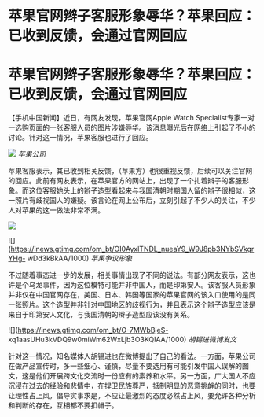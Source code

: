 # 苹果官网辫子客服形象辱华？苹果回应：已收到反馈，会通过官网回应

# 苹果官网辫子客服形象辱华？苹果回应：已收到反馈，会通过官网回应

【手机中国新闻】近日，有网友发现，苹果官网Apple Watch
Specialist专家一对一选购页面的一张客服人员的图片涉嫌辱华。该消息曝光后在网络上引起了不小的讨论。针对这一情况，苹果客服也进行了回应。

![](https://inews.gtimg.com/om_bt/Oe6D4K6pBqNL_MORBleA2BGzrLJt0QTM838P8tgldmCh4AA/1000)
_苹果公司_

苹果客服表示，其已收到相关反馈，（苹果方）也很重视反馈，后续可以关注官网的回应。此前有网友表示，在苹果官方的网站上，出现了一个扎着辫子的客服形象。而这位客服她头上的辫子造型看起来与我国清朝时期国人留的辫子很相似，这一照片有歧视国人的嫌疑。该言论在网上公布后，立刻引起了不少人的关注，不少人对苹果的这一做法非常不满。

![](https://inews.gtimg.com/om_bt/O4bzioSTabNK6ifIaPASH5ZtuHLu7AGrCny_kCp_YtYvcAA/1000)

![](https://inews.gtimg.com/om_bt/OI0AyxlTNDL_nueaY9_W9J8pb3NYbSVkgrYHg-
wDd3kBkAA/1000) _苹果争议形象_

不过随着事态进一步的发展，相关事情出现了不同的说法。有部分网友表示，这也许是个乌龙事件，因为这位模特可能并非中国人，而是印第安人。该客服人员形象并非仅在中国官网存在，美国、日本、韩国等国家的苹果官网的该入口使用的是同一张照片。这个造型并非针对中国地区的歧视行为，并且表示这个辫子造型应该是来自于印第安人文化，与我国清朝的辫子造型应该没有关系。

![](https://inews.gtimg.com/om_bt/O-7MWbBjeS-
xq1aasUHu3kVDQ9w0miWm62WxLjb3O3KQIAA/1000) _胡锡进微博发文_

针对这一情况，知名媒体人胡锡进也在微博提出了自己的看法。一方面，苹果公司在做产品宣传时，多一些细心、谨慎，尽量不要选用有可能引发中国人误解的图文，这是他们开展跨文化交流时一份应有的素养和水平。另一方面，广大国人不应沉浸在过去的经验和悲情中，在捍卫民族尊严，抵制明显的恶意挑衅的同时，也要让理性占上风，倡导实事求是，不应让最激烈的态度必然占上风，要允许各种分析和判断的存在，互相都不要扣帽子。

